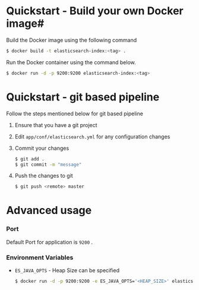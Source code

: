 # Quickstart - Build your own Docker image#

Build the Docker image using the following command

```bash
$ docker build -t elasticsearch-index:<tag> .
```

Run the Docker container using the command below.

```bash
$ docker run -d -p 9200:9200 elasticsearch-index:<tag>
```

# Quickstart - git based pipeline

Follow the steps mentioned below for git based pipeline

1. Ensure that you have a git project
2. Edit `app/conf/elasticsearch.yml` for any configuration changes
3. Commit your changes

    ```bash
    $ git add .
    $ git commit -m "message"
    ```

4. Push the changes to git

    ```bash
    $ git push <remote> master
    ```

# Advanced usage

### **Port**

Default Port for application is `9200` .

### **Environment Variables**

* `ES_JAVA_OPTS` - Heap Size can be specified

  ```bash
  $ docker run -d -p 9200:9200 -e ES_JAVA_OPTS='<HEAP_SIZE>' elasticsearch-index:<tag>
  ```
